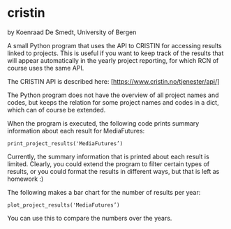 # cristin

by Koenraad De Smedt, University of Bergen

A small Python program that uses the API to CRISTIN for accessing
results linked to projects.
This is useful if you want to keep track of the results that will
appear automatically in the yearly project reporting, for which RCN of
course uses the same API. 

The CRISTIN API is described here: [https://www.cristin.no/tjenester/api/]

The Python program does not have the overview of all project
names and codes, but keeps the relation for some project names and
codes in a dict, which can of course be extended.

When the program is executed, the following code prints
summary information about each result for MediaFutures:

```print_project_results('MediaFutures’)```

Currently, the summary information that is printed about each
result is limited.
Clearly, you could extend the program to filter certain types
of results, or you could format the results in different ways,
but that is left as homework :)

The following makes a bar chart for the number of results per year:

```plot_project_results('MediaFutures’)```

You can use this to compare the numbers over the years.